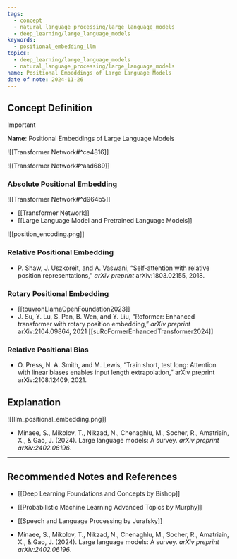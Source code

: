 ```yaml
---
tags:
  - concept
  - natural_language_processing/large_language_models
  - deep_learning/large_language_models
keywords:
  - positional_embedding_llm
topics:
  - deep_learning/large_language_models
  - natural_language_processing/large_language_models
name: Positional Embeddings of Large Language Models
date of note: 2024-11-26
---
```


## Concept Definition

>[!important]
>**Name**: Positional Embeddings of Large Language Models

![[Transformer Network#^ce4816]]

![[Transformer Network#^aad689]]

### Absolute Positional Embedding

![[Transformer Network#^d964b5]]

- [[Transformer Network]]
- [[Large Language Model and Pretrained Language Models]]

![[position_encoding.png]]

### Relative Positional Embedding


- P. Shaw, J. Uszkoreit, and A. Vaswani, “Self-attention with relative position representations,” *arXiv preprint* arXiv:1803.02155, 2018.


### Rotary Positional Embedding


- [[touvronLlamaOpenFoundation2023]]
- J. Su, Y. Lu, S. Pan, B. Wen, and Y. Liu, “Roformer: Enhanced transformer with rotary position embedding,” *arXiv preprint* arXiv:2104.09864, 2021 [[suRoFormerEnhancedTransformer2024]]

### Relative Positional Bias

- O. Press, N. A. Smith, and M. Lewis, “Train short, test long: Attention with linear biases enables input length extrapolation,” arXiv preprint arXiv:2108.12409, 2021.

## Explanation

![[llm_positional_embedding.png]]


- Minaee, S., Mikolov, T., Nikzad, N., Chenaghlu, M., Socher, R., Amatriain, X., & Gao, J. (2024). Large language models: A survey. _arXiv preprint arXiv:2402.06196_.



-----------
##  Recommended Notes and References


- [[Deep Learning Foundations and Concepts by Bishop]]
- [[Probabilistic Machine Learning Advanced Topics by Murphy]]
- [[Speech and Language Processing by Jurafsky]]

- Minaee, S., Mikolov, T., Nikzad, N., Chenaghlu, M., Socher, R., Amatriain, X., & Gao, J. (2024). Large language models: A survey. _arXiv preprint arXiv:2402.06196_.
